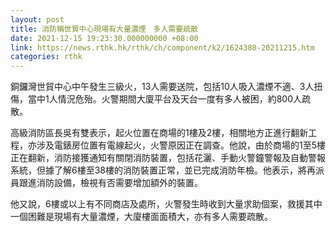 ```yaml
---
layout: post
title: 消防稱世貿中心現場有大量濃煙　多人需要疏散
date: 2021-12-15 19:23:30.000000000 +08:00
link: https://news.rthk.hk/rthk/ch/component/k2/1624380-20211215.htm
categories: rthk
---
```


銅鑼灣世貿中心中午發生三級火，13人需要送院，包括10人吸入濃煙不適、3人扭傷，當中1人情況危殆。火警期間大廈平台及天台一度有多人被困，約800人疏散。

高級消防區長吳有雙表示，起火位置在商場的1樓及2樓，相關地方正進行翻新工程，亦涉及電錶房位置有電線起火，火警原因正在調查。他說，由於商場的1至5樓正在翻新，消防接獲通知有關閉消防裝置，包括花灑、手動火警鐘警報及自動警報系統，但據了解6樓至38樓的消防裝置正常，並已完成消防年檢。他表示，將再派員跟進消防設備，檢視有否需要增加額外的裝置。

他又說，6樓或以上有不同商店及處所，火警發生時收到大量求助個案，救援其中一個困難是現場有大量濃煙，大廈樓面面積大，亦有多人需要疏散。
